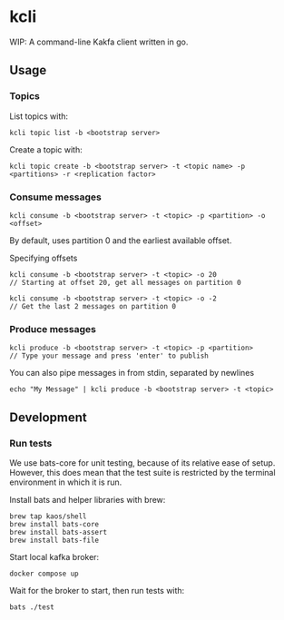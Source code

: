# kcli
WIP: A command-line Kakfa client written in go.

## Usage
### Topics
List topics with:
```
kcli topic list -b <bootstrap server>
```

Create a topic with:
```
kcli topic create -b <bootstrap server> -t <topic name> -p <partitions> -r <replication factor>
```

### Consume messages
```
kcli consume -b <bootstrap server> -t <topic> -p <partition> -o <offset>
```
By default, uses partition 0 and the earliest available offset.

Specifying offsets
```
kcli consume -b <bootstrap server> -t <topic> -o 20
// Starting at offset 20, get all messages on partition 0

kcli consume -b <bootstrap server> -t <topic> -o -2
// Get the last 2 messages on partition 0
```

### Produce messages
```
kcli produce -b <bootstrap server> -t <topic> -p <partition>
// Type your message and press 'enter' to publish
```

You can also pipe messages in from stdin, separated by newlines
```
echo "My Message" | kcli produce -b <bootstrap server> -t <topic>
```


## Development
### Run tests
We use bats-core for unit testing, because of its relative ease of setup. However, this does mean that the test suite is restricted by the terminal environment in which it is run.

Install bats and helper libraries with brew:
```
brew tap kaos/shell
brew install bats-core
brew install bats-assert
brew install bats-file
```

Start local kafka broker:
```
docker compose up
```

Wait for the broker to start, then run tests with:
```
bats ./test
```

